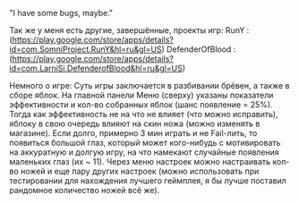 "I have some bugs, maybe."

Так же у меня есть другие, завершённые, проекты игр:
RunY : (https://play.google.com/store/apps/details?id=com.SomniProject.RunY&hl=ru&gl=US)
DefenderOfBlood : (https://play.google.com/store/apps/details?id=com.LarniSi.DefenderofBlood&hl=ru&gl=US)

Немного о игре:
Суть игры заключается в разбивании брёвен, а также в сборе яблок.
На главной панели Меню (сверху) указаны показатели эффективности и кол-во собранных яблок (шанс появление = 25%). Тогда как эффективность не на что не влияет (что можно исправить), яблоку в свою очередь влияют на скин ножа (можно изменять в магазине). 
Если долго, примерно 3 мин играть и не Fail-лить, то появиться большой глаз, который может кого-нибудь с мотивировать на аккуратную и долгую игру, на что намекают случайные появления маленьких глаз (их ~ 11).
Через меню настроек можно настраивать кол-во ножей и еще пару других настроек (можно использовать при тестировании для нахождения лучшего геймплея, я бы лучше поставил рандомное количество ножей всё же).
